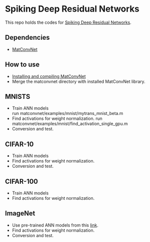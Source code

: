 # Spiking Deep Residual Networks
This repo holds the codes for [Spiking Deep Residual Networks](https://doi.org/10.1109/TNNLS.2021.3119238).

## Dependencies
* [MatConvNet](https://github.com/vlfeat/matconvnet)

## How to use
* [Installing and compiling MatConvNet](https://www.vlfeat.org/matconvnet/install/)
* Merge the matconvnet directory with installed MatConvNet library. 

## MNISTS
* Train ANN models  
run matconvnet/examples/mnist/mytrans_mnist_beta.m
* Find activations for weight normalization.
run matconvnet/examples/mnist/find_activation_single_gpu.m
* Conversion and test. 


## CIFAR-10
* Train ANN models 
* Find activations for weight normalization.
* Conversion and test. 

## CIFAR-100
* Train ANN models
* Find activations for weight normalization. 

## ImageNet
* Use pre-trained ANN models from this [link](https://www.robots.ox.ac.uk/~albanie/mcn-models.html).
* Find activations for weight normalization.
* Conversion and test. 
